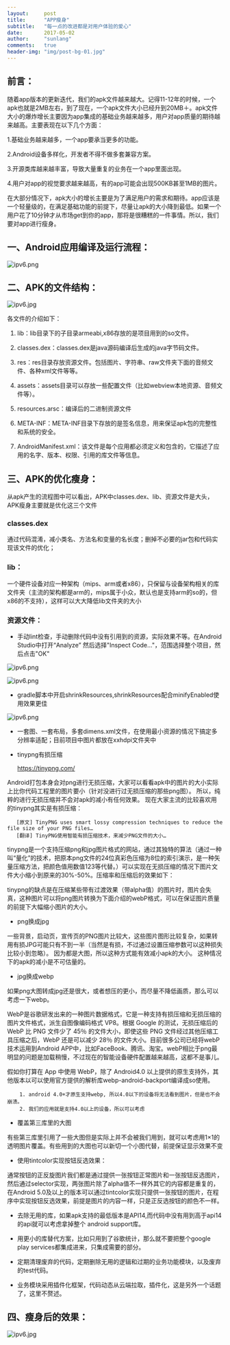 ```yaml
---
layout:     post    
title:      "APP瘦身"    
subtitle:   "每一点的改进都是对用户体验的爱心"          
date:       2017-05-02            
author:     "sunlang"                      
comments:	true
header-img: "img/post-bg-01.jpg"
---
```

## 前言：
随着app版本的更新迭代，我们的apk文件越来越大。记得11-12年的时候，一个apk也就是2MB左右，到了现在，一个apk文件大小已经升到20MB＋。apk文件大小的爆炸增长主要因为app集成的基础业务越来越多，用户对app质量的期待越来越高。主要表现在以下几个方面：

1.基础业务越来越多，一个app要承当更多的功能。

2.Android设备多样化，开发者不得不做多套兼容方案。

3.开源类库越来越丰富，导致大量重复的业务在一个app里面出现。

4.用户对app的视觉要求越来越高，有的app可能会出现500KB甚至1MB的图片。

在大部分情况下，apk大小的增长主要是为了满足用户的需求和期待。app应该是一个轻量级的，在满足基础功能的前提下，尽量让apk的大小降到最低。如果一个用户花了10分钟才从市场get到你的app，那将是很糟糕的一件事情。所以，我们要对app进行瘦身。

## 一、Android应用编译及运行流程：

![ipv6.png](/blog/img/android_apk/android_apk.png)


## 二、APK的文件结构：
![ipv6.jpg](/blog/img/android_apk/apk_file.jpg)

各文件的介绍如下：

1. lib：lib目录下的子目录armeabi,x86存放的是项目用到的so文件。

2. classes.dex：classes.dex是java源码编译后生成的java字节码文件。

3. res：res目录存放资源文件。包括图片、字符串、raw文件夹下面的音频文件、各种xml文件等等。

4. assets：assets目录可以存放一些配置文件（比如webview本地资源、音频文件等）。

5. resources.arsc：编译后的二进制资源文件

6. META-INF：META-INF目录下存放的是签名信息，用来保证apk包的完整性和系统的安全。

7. AndroidManifest.xml：该文件是每个应用都必须定义和包含的，它描述了应用的名字、版本、权限、引用的库文件等信息。



## 三、APK的优化瘦身：
从apk产生的流程图中可以看出，APK中classes.dex、lib、资源文件是大头，APK瘦身主要就是优化这三个文件

### classes.dex
通过代码混淆，减小类名、方法名和变量的名长度；删掉不必要的jar包和代码实现该文件的优化；

### lib：
一个硬件设备对应一种架构（mips、arm或者x86），只保留与设备架构相关的库文件夹（主流的架构都是arm的，mips属于小众，默认也是支持arm的so的，但x86的不支持），这样可以大大降低lib文件夹的大小
###  资源文件：

* 手动lint检查，手动删除代码中没有引用到的资源，实际效果不等。在Android Studio中打开“Analyze” 然后选择"Inspect Code..."，范围选择整个项目，然后点击"OK"

![ipv6.png](/blog/img/android_apk/unused_res1.png) 

![ipv6.png](/blog/img/android_apk/unused_res2.png) 

* gradle脚本中开启shrinkResources,shrinkResources配合minifyEnabled使用效果更佳

![ipv6.png](/blog/img/android_apk/shrink_resources.png) 

* 一套图、一套布局，多套dimens.xml文件，在使用最小资源的情况下搞定多分辨率适配；目前项目中图片都放在xxhdpi文件夹中

* tinypng有损压缩


  <https://tinypng.com/>

Android打包本身会对png进行无损压缩，大家可以看看apk中的图片的大小实际上比你代码工程里的图片要小（针对没进行过无损压缩的那些png图）。
所以，纯粹的进行无损压缩并不会对apk的减小有任何效果。
现在大家主流的比较喜欢用的tinypng其实是有损压缩：

 ```
    [原文] TinyPNG uses smart lossy compression techniques to reduce the file size of your PNG files…
    [翻译] TinyPNG使用智能有损压缩技术，来减少PNG文件的大小…
```


tinypng是一个支持压缩png和jpg图片格式的网站，通过其独特的算法（通过一种叫“量化”的技术，把原本png文件的24位真彩色压缩为8位的索引演示，是一种矢量压缩方法，把颜色值用数值123等代替。）可以实现在无损压缩的情况下图片文件大小缩小到原来的30%-50%。压缩率和压缩后的效果如下：



tinypng的缺点是在压缩某些带有过渡效果（带alpha值）的图片时，图片会失真，这种图片可以将png图片转换为下面介绍的webP格式，可以在保证图片质量的前提下大幅缩小图片的大小。

* png换成jpg

一些背景，启动页，宣传页的PNG图片比较大，这些图片图形比较复杂，如果转用有损JPG可能只有不到一半（当然是有损，不过通过设置压缩参数可以这种损失比较小到忽略）。
因为都是大图，所以这种方式能有效减小apk的大小。
这种情况下的apk的减小是不可估量的。


* jpg换成webp

如果png大图转成jpg还是很大，或者想压的更小，而尽量不降低画质，那么可以考虑一下webp。

WebP是谷歌研发出来的一种图片数据格式，它是一种支持有损压缩和无损压缩的图片文件格式，派生自图像编码格式 VP8。根据 Google 的测试，无损压缩后的 WebP 比 PNG 文件少了 45％ 的文件大小，即使这些 PNG 文件经过其他压缩工具压缩之后，WebP 还是可以减少 28％ 的文件大小。目前很多公司已经将webP技术运用到Android APP中，比如FaceBook、腾讯、淘宝。webP相比于png最明显的问题是加载稍慢，不过现在的智能设备硬件配置越来越高，这都不是事儿。

假如你打算在 App 中使用 WebP，除了 Android4.0 以上提供的原生支持外，其他版本以可以使用官方提供的解析库webp-android-backport编译成so使用。


```
    1. android 4.0+才原生支持webp, 所以4.0以下的设备将无法看到图片，但是也不会崩溃。
    2. 我们的应用就是支持4.0以上的设备，所以可以考虑
```


* 覆盖第三库里的大图

有些第三库里引用了一些大图但是实际上并不会被我们用到，就可以考虑用1×1的透明图片覆盖。有些用到的大图也可以新切一个小图代替，前提保证显示效果不变


* 使用tintcolor实现按钮反选效果：

通常按钮的正反旋图片我们都是通过提供一张按钮正常图片和一张按钮反选图片，然后通过selector实现，两张图片除了alpha值不一样外其它的内容都是重复的，在Android 5.0及以上的版本可以通过tintcolor实现只提供一张按钮的图片，在程序中实现按钮反选效果，前提是图片的内容一样，只是正反选按钮的颜色不一样。

* 去除无用的库，如果apk支持的最低版本是API14,而代码中没有用到高于api14的api就可以考虑拿掉整个
android support库。

* 用更小的库替代方案，比如只用到了谷歌统计，那么就不要把整个google play services都集成进来，只集成需要的部分。

* 定期清理废弃的代码，定期删除无用的逻辑和过期的业务功能模块，以及废弃的test代码。

* 业务模块采用插件化框架，代码动态从云端拉取，插件化，这是另外一个话题了，这里不赘述。

## 四、瘦身后的效果：

![ipv6.jpg](/blog/img/android_apk/1234.jpg)





 